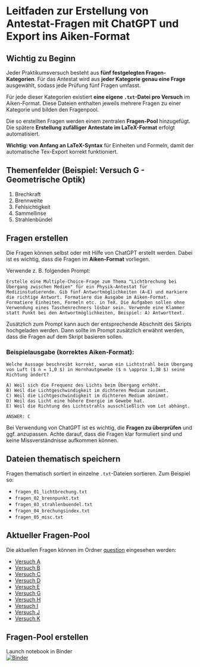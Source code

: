 # Leitfaden zur Erstellung von Antestat-Fragen mit ChatGPT und Export ins Aiken-Format

## Wichtig zu Beginn
Jeder Praktikumsversuch besteht aus **fünf festgelegten Fragen-Kategorien**. Für das Antestat wird aus **jeder Kategorie genau eine Frage** ausgewählt, sodass jede Prüfung fünf Fragen umfasst.

Für jede dieser Kategorien existiert **eine eigene `.txt`-Datei pro Versuch** im Aiken-Format. Diese Dateien enthalten jeweils mehrere Fragen zu einer Kategorie und bilden den Fragenpool.

Die so erstellten Fragen werden einem zentralen **Fragen-Pool** hinzugefügt. Die spätere **Erstellung zufälliger Antestate im LaTeX-Format** erfolgt automatisiert.

**Wichtig: von Anfang an LaTeX-Syntax** für Einheiten und Formeln, damit der automatische Tex-Export korrekt funktioniert.


## Themenfelder (Beispiel: Versuch G - Geometrische Optik)

1. Brechkraft
2. Brennweite
3. Fehlsichtigkeit
4. Sammellinse
5. Strahlenbündel

## Fragen erstellen

Die Fragen können selbst oder mit Hilfe von ChatGPT erstellt werden. Dabei ist es wichtig, dass die Fragen im **Aiken-Format** vorliegen.

Verwende z. B. folgenden Prompt:

```
Erstelle eine Multiple-Choice-Frage zum Thema "Lichtbrechung bei Übergang zwischen Medien" für ein Physik-Antestat für Medizinstudierende. Gib fünf Antwortmöglichkeiten (A–E) und markiere die richtige Antwort. Formatiere die Ausgabe im Aiken-Format.
Formatiere Einheiten, Formeln etc. in TeX. Die Aufgaben sollen ohne Verwendung eines Taschenrechners lösbar sein. Verwende eine Klammer statt Punkt bei den Antwortmöglichkeiten, Beispiel: A) Antworttext.
```

Zusätzlich zum Prompt kann auch der entsprechende Abschnitt des Skripts hochgeladen werden. Dann sollte im Prompt zusätzlich erwähnt werden, dass die Fragen auf dem Skript basieren sollen.

### Beispielausgabe (korrektes Aiken-Format):

```
Welche Aussage beschreibt korrekt, warum ein Lichtstrahl beim Übergang von Luft ($ n = 1,0 $) in Hornhautgewebe ($ n \approx 1,38 $) seine Richtung ändert?

A) Weil sich die Frequenz des Lichts beim Übergang erhöht.  
B) Weil die Lichtgeschwindigkeit im dichteren Medium zunimmt.  
C) Weil die Lichtgeschwindigkeit im dichteren Medium abnimmt.  
D) Weil das Licht eine höhere Energie im Gewebe hat.  
E) Weil die Richtung des Lichtstrahls ausschließlich vom Lot abhängt.

ANSWER: C
```

Bei Verwendung von ChatGPT ist es wichtig, die **Fragen zu überprüfen** und ggf. anzupassen. Achte darauf, dass die Fragen klar formuliert sind und keine Missverständnisse aufkommen können.


## Dateien thematisch speichern

Fragen thematisch sortiert in einzelne `.txt`-Dateien sortieren. Zum Beispiel so:

- `fragen_01_lichtbrechung.txt`
- `fragen_02_brennpunkt.txt`
- `fragen_03_strahlenbuendel.txt`
- `fragen_04_brechungsindex.txt`
- `fragen_05_misc.txt`

## Aktueller Fragen-Pool
Die aktuellen Fragen können im Ordner [question](https://github.com/JKL453/aiken-to-tex/tree/main/questions) eingesehen werden:

* [Versuch A](https://github.com/JKL453/aiken-to-tex/tree/main/questions/A)
* [Versuch B](https://github.com/JKL453/aiken-to-tex/tree/main/questions/B)
* [Versuch C](https://github.com/JKL453/aiken-to-tex/tree/main/questions/C)
* [Versuch D](https://github.com/JKL453/aiken-to-tex/tree/main/questions/D)
* [Versuch E](https://github.com/JKL453/aiken-to-tex/tree/main/questions/E)
* [Versuch G](https://github.com/JKL453/aiken-to-tex/tree/main/questions/G)
* [Versuch H](https://github.com/JKL453/aiken-to-tex/tree/main/questions/H)
* [Versuch I](https://github.com/JKL453/aiken-to-tex/tree/main/questions/I)
* [Versuch J](https://github.com/JKL453/aiken-to-tex/tree/main/questions/J)
* [Versuch K](https://github.com/JKL453/aiken-to-tex/tree/main/questions/K)


## Fragen-Pool erstellen

Launch notebook in Binder  
[![Binder](https://mybinder.org/badge_logo.svg)](https://mybinder.org/v2/gh/JKL453/aiken-to-tex.git/HEAD?labpath=%2Fpython%2Faiken-parsing.ipynb)
